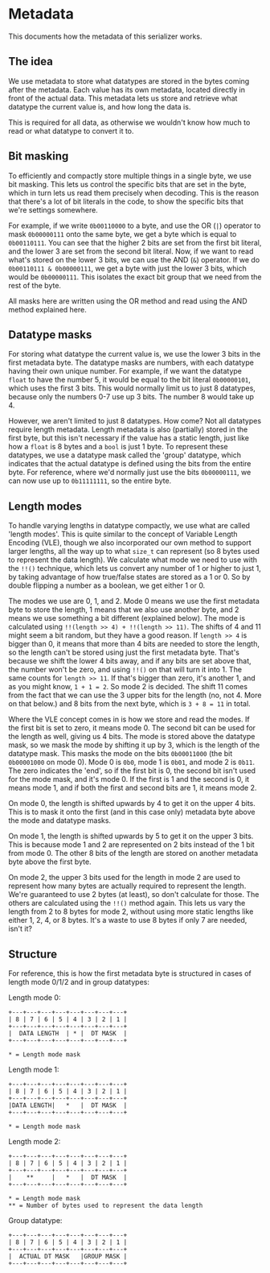# Metadata

This documents how the metadata of this serializer works.


## The idea

We use metadata to store what datatypes are stored in the bytes coming after the metadata. Each value has its own metadata, located directly in front of the actual data. This metadata lets us store and retrieve what datatype the current value is, and how long the data is.

This is required for all data, as otherwise we wouldn't know how much to read or what datatype to convert it to.


## Bit masking

To efficiently and compactly store multiple things in a single byte, we use bit masking. This lets us control the specific bits that are set in the byte, which in turn lets us read them precisely when decoding. This is the reason that there's a lot of bit literals in the code, to show the specific bits that we're settings somewhere.

For example, if we write `0b00110000` to a byte, and use the OR (`|`) operator to mask `0b00000111` onto the same byte, we get a byte which is equal to `0b00110111`. You can see that the higher 2 bits are set from the first bit literal, and the lower 3 are set from the second bit literal. Now, if we want to read what's stored on the lower 3 bits, we can use the AND (`&`) operator. If we do `0b00110111 & 0b00000111`, we get a byte with just the lower 3 bits, which would be `0b00000111`. This isolates the exact bit group that we need from the rest of the byte.

All masks here are written using the OR method and read using the AND method explained here.


## Datatype masks

For storing what datatype the current value is, we use the lower 3 bits in the first metadata byte. The datatype masks are numbers, with each datatype having their own unique number. For example, if we want the datatype `float` to have the number 5, it would be equal to the bit literal `0b00000101`, which uses the first 3 bits. This would normally limit us to just 8 datatypes, because only the numbers 0-7 use up 3 bits. The number 8 would take up 4.

However, we aren't limited to just 8 datatypes. How come? Not all datatypes require length metadata. Length metadata is also (partially) stored in the first byte, but this isn't necessary if the value has a static length, just like how a `float` is 8 bytes and a `bool` is just 1 byte. To represent these datatypes, we use a datatype mask called the 'group' datatype, which indicates that the actual datatype is defined using the bits from the entire byte. For reference, where we'd normally just use the bits `0b00000111`, we can now use up to `0b11111111`, so the entire byte.


## Length modes

To handle varying lengths in datatype compactly, we use what are called 'length modes'. This is quite similar to the concept of Variable Length Encoding (VLE), though we also incorporated our own method to support larger lengths, all the way up to what `size_t` can represent (so 8 bytes used to represent the data length). We calculate what mode we need to use with the `!!()` technique, which lets us convert any number of 1 or higher to just 1, by taking advantage of how true/false states are stored as a 1 or 0. So by double flipping a number as a boolean, we get either 1 or 0.

The modes we use are 0, 1, and 2. Mode 0 means we use the first metadata byte to store the length, 1 means that we also use another byte, and 2 means we use something a bit different (explained below). The mode is calculated using `!!(length >> 4) + !!(length >> 11)`. The shifts of 4 and 11 might seem a bit random, but they have a good reason. If `length >> 4` is bigger than 0, it means that more than 4 bits are needed to store the length, so the length can't be stored using just the first metadata byte. That's because we shift the lower 4 bits away, and if any bits are set above that, the number won't be zero, and using `!!()` on that will turn it into 1. The same counts for `length >> 11`. If that's bigger than zero, it's another 1, and as you might know, `1 + 1 = 2`. So mode 2 is decided. The shift 11 comes from the fact that we can use the 3 upper bits for the length (no, not 4. More on that below.) and 8 bits from the next byte, which is `3 + 8 = 11` in total.

Where the VLE concept comes in is how we store and read the modes. If the first bit is set to zero, it means mode 0. The second bit can be used for the length as well, giving us 4 bits. The mode is stored above the datatype mask, so we mask the mode by shifting it up by 3, which is the length of the datatype mask. This masks the mode on the bits `0b00011000` (the bit `0b00001000` on mode 0). Mode 0 is `0b0`, mode 1 is `0b01`, and mode 2 is `0b11`. The zero indicates the 'end', so if the first bit is 0, the second bit isn't used for the mode mask, and it's mode 0. If the first is 1 and the second is 0, it means mode 1, and if both the first and second bits are 1, it means mode 2.

On mode 0, the length is shifted upwards by 4 to get it on the upper 4 bits. This is to mask it onto the first (and in this case only) metadata byte above the mode and datatype masks.

On mode 1, the length is shifted upwards by 5 to get it on the upper 3 bits. This is because mode 1 and 2 are represented on 2 bits instead of the 1 bit from mode 0. The other 8 bits of the length are stored on another metadata byte above the first byte.

On mode 2, the upper 3 bits used for the length in mode 2 are used to represent how many bytes are actually required to represent the length. We're guaranteed to use 2 bytes (at least), so don't calculate for those. The others are calculated using the `!!()` method again. This lets us vary the length from 2 to 8 bytes for mode 2, without using more static lengths like either 1, 2, 4, or 8 bytes. It's a waste to use 8 bytes if only 7 are needed, isn't it?


## Structure

For reference, this is how the first metadata byte is structured in cases of length mode 0/1/2 and in group datatypes:

Length mode 0:
```
+---+---+---+---+---+---+---+---+
| 8 | 7 | 6 | 5 | 4 | 3 | 2 | 1 |
+---+---+---+---+---+---+---+---+
|  DATA LENGTH  | * |  DT MASK  |
+---+---+---+---+---+---+---+---+

* = Length mode mask
```

Length mode 1:
```
+---+---+---+---+---+---+---+---+
| 8 | 7 | 6 | 5 | 4 | 3 | 2 | 1 |
+---+---+---+---+---+---+---+---+
|DATA LENGTH|   *   |  DT MASK  |
+---+---+---+---+---+---+---+---+

* = Length mode mask
```

Length mode 2:
```
+---+---+---+---+---+---+---+---+
| 8 | 7 | 6 | 5 | 4 | 3 | 2 | 1 |
+---+---+---+---+---+---+---+---+
|    **     |   *   |  DT MASK  |
+---+---+---+---+---+---+---+---+

* = Length mode mask
** = Number of bytes used to represent the data length
```

Group datatype:
```
+---+---+---+---+---+---+---+---+
| 8 | 7 | 6 | 5 | 4 | 3 | 2 | 1 |
+---+---+---+---+---+---+---+---+
|  ACTUAL DT MASK   |GROUP MASK |
+---+---+---+---+---+---+---+---+
```

